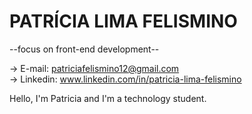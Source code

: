 # PATRÍCIA LIMA FELISMINO 

   --focus on front-end development--

 -> E-mail: patriciafelismino12@gmail.com           
 -> Linkedin: www.linkedin.com/in/patricia-lima-felismino

  Hello, I'm Patricia and I'm a technology student.
